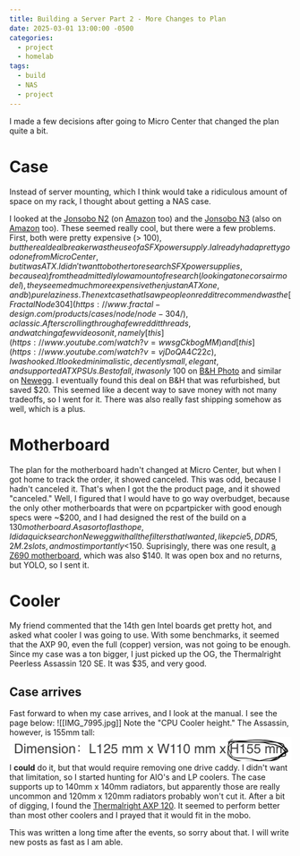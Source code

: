 ```yaml
---
title: Building a Server Part 2 - More Changes to Plan
date: 2025-03-01 13:00:00 -0500
categories:
  - project
  - homelab
tags:
  - build
  - NAS
  - project
---
```



I made a few decisions after going to Micro Center that changed the plan quite a bit. 

# Case

Instead of server mounting, which I think would take a ridiculous amount of space on my rack, I thought about getting a NAS case.

I looked at the [Jonsobo N2](https://www.jonsbo.com/en/products/N2Black.html) (on [Amazon](https://www.amazon.com/N2-Aluminum-Support-Integrated-Removable%EF%BC%8CWhite/dp/B0BQJ6HHXJ?th=1) too) and the [Jonsobo N3](https://www.jonsbo.com/en/products/N3.html) (also on [Amazon](https://www.amazon.com/Mini-ITX-Chassis-Computer-Aluminum-Support/dp/B0CMVBMVHT?crid=3GMX41UMGIKXX&dib=eyJ2IjoiMSJ9.0lxXrQ1oU_hzD58Ov1ISoh_UGSBcFRMIr0uUN7DOaqTeQKezDfyLxvofdePDH18NPgvweYyu_TEKjEBlx708FFTdviBh-0_EHD6VLwRV-biUCQ2BCpVaZzWyolI-FUPpePMcp6PNUOIhMDR3RkUEBoPoQNn8CFrM6CmgZZeHZZAUCYO_GT8VzvS5lHYsWVphWP3IQzXJHAXAitvXtFs3XJuslOxComZJy8vX8SnDTO0.iJG7_PCqXVt7JeLtpIyhP8A_Jo0wD3DsJEnyEJYXcVg&dib_tag=se&keywords=jonsbo+n3&qid=1739458236&sprefix=jonsbo+n%2Caps%2C138&sr=8-1) too). These seemed really cool, but there were a few problems. First, both were pretty expensive (> $100), but the real deal breaker was the use of a SFX power supply. I already had a pretty good one from Micro Center, but it was ATX. I didn't want to bother to research SFX power supplies, because a) from the admittedly low amount of research (looking at one corsair model), they seemed much more expensive then just an ATX one, and b) pure laziness. The next case that I saw people on reddit recommend was the [Fractal Node 304](https://www.fractal-design.com/products/cases/node/node-304/), a classic. After scrolling through a few reddit threads, and watching a few videos on it, namely [this](https://www.youtube.com/watch?v=wwsgCkbogMM) and [this](https://www.youtube.com/watch?v=vjDoQA4C22c), I was hooked. It looked minimalistic, decently small, elegant, and supported ATX PSUs. Best of all, it was only ~$100 on [B&H Photo](https://www.bhphotovideo.com/c/product/1561260-REG/fractal_design_fd_ca_node_304_bl_node_304_bk_2.html) and similar on [Newegg](https://www.newegg.com/black-fractal-design-node-304-mini-itx-tower/p/N82E16811352027). I eventually found this deal on B&H that was refurbished, but saved $20. This seemed like a decent way to save money with not many tradeoffs, so I went for it. There was also really fast shipping somehow as well, which is a plus.

# Motherboard

The plan for the motherboard hadn't changed at Micro Center, but when I got home to track the order, it showed canceled. This was odd, because I hadn't canceled it. That's when I got the the product page, and it showed "canceled." Well, I figured that I would have to go way overbudget, because the only other motherboards that were on pcpartpicker with good enough specs were ~$200, and I had designed the rest of the build on a $130 motherboard. As a sort of last hope, I did a quick search on Newegg with all the filters that I wanted, like pcie 5, DDR5, 2 M.2 slots, and most importantly <$150. Suprisingly, there was one result, [a Z690 motherboard](https://www.newegg.com/asus-rog-strix-z690-i-gaming-wifi-mini-itx-intel-motherboard-intel-z690-lga-1700/p/N82E16813119514R?Item=N82E16813119514R), which was also $140. It was open box and no returns, but YOLO, so I sent it.

# Cooler

My friend commented that the 14th gen Intel boards get pretty hot, and asked what cooler I was going to use. With some benchmarks, it seemed that the AXP 90, even the full (copper) version, was not going to be enough. Since my case was a ton bigger, I just picked up the OG, the Thermalright Peerless Assassin 120 SE. It was $35, and very good.

## Case arrives

Fast forward to when my case arrives, and I look at the manual. I see the page below: ![[IMG_7995.jpg]]
Note the "CPU Cooler height." The Assassin, however, is 155mm tall: ![Image Description](/assets/img/pimg/Screenshot%202025-02-14%20at%204.19.08%20PM.png)
I **could** do it, but that would require removing one drive caddy. I didn't want that limitation, so I started hunting for AIO's and LP coolers. The case supports up to 140mm x 140mm radiators, but apparently those are really uncommon and 120mm x 120mm radiators probably won't cut it. After a bit of digging, I found the [Thermalright AXP 120](https://www.amazon.com/dp/B0B1LD3KYF?ref=ppx_yo2ov_dt_b_fed_asin_title). It seemed to perform better than most other coolers and I prayed that it would fit in the mobo. 



This was written a long time after the events, so sorry about that. I will write new posts as fast as I am able.